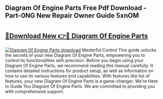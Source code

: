 ## Diagram Of Engine Parts Free Pdf Download - Part-0NG New Repair Owner Guide 5xnOM

# <h2><a href="http://dfnv4op.blite.top/?on=Diagram+Of+Engine+Parts">🔗Download New 👉🔴 Diagram Of Engine Parts</a></h2>

[![Diagram Of Engine Parts download](https://i.imgur.com/lujVjoI.png)](http://dfnv4op.blite.top/?on=Diagram+Of+Engine+Parts)
Masterful Control This guide unlocks the secrets of your new Diagram Of Engine Parts, empowering you to control its functionalities with precision. Before you begin using your Diagram Of Engine Parts, we recommend reading this manual carefully. It contains detailed instructions for product setup, as well as information on how to use its various features and capabilities. With features like list of features, your new Diagram Of Engine Parts is a game-changer. We're Here to Guide You Diagram Of Engine Parts. We are committed to providing you with comprehensive support.
